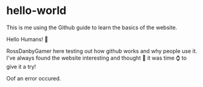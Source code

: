 # hello-world
This is me using the Github guide to learn the basics of the website.

Hello Humans! 👋

RossDanbyGamer here testing out how github works and why people use it. I've always found the website interesting and thought 💭 it was time ⌚ to give it a try!

Oof an error occured.
